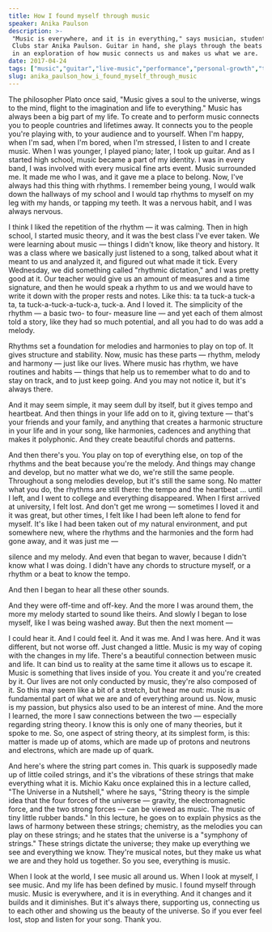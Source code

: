 ```yaml
---
title: How I found myself through music
speaker: Anika Paulson
description: >-
 "Music is everywhere, and it is in everything," says musician, student and TED-Ed
 Clubs star Anika Paulson. Guitar in hand, she plays through the beats of her life
 in an exploration of how music connects us and makes us what we are.
date: 2017-04-24
tags: ["music","guitar","live-music","performance","personal-growth","teded","entertainment"]
slug: anika_paulson_how_i_found_myself_through_music
---
```


The philosopher Plato once said, "Music gives a soul to the universe, wings to the mind,
flight to the imagination and life to everything." Music has always been a big part of my
life. To create and to perform music connects you to people countries and lifetimes away.
It connects you to the people you're playing with, to your audience and to yourself. When
I'm happy, when I'm sad, when I'm bored, when I'm stressed, I listen to and I create
music. When I was younger, I played piano; later, I took up guitar. And as I started high
school, music became a part of my identity. I was in every band, I was involved with every
musical fine arts event. Music surrounded me. It made me who I was, and it gave me a place
to belong. Now, I've always had this thing with rhythms. I remember being young, I would
walk down the hallways of my school and I would tap rhythms to myself on my leg with my
hands, or tapping my teeth. It was a nervous habit, and I was always nervous.

I think I liked the repetition of the rhythm — it was calming. Then in high school, I
started music theory, and it was the best class I've ever taken. We were learning about
music — things I didn't know, like theory and history. It was a class where we basically
just listened to a song, talked about what it meant to us and analyzed it, and figured out
what made it tick. Every Wednesday, we did something called "rhythmic dictation," and I
was pretty good at it. Our teacher would give us an amount of measures and a time
signature, and then he would speak a rhythm to us and we would have to write it down with
the proper rests and notes. Like this: ta ta tuck-a tuck-a ta, ta tuck-a-tuck-a-tuck-a,
tuck-a. And I loved it. The simplicity of the rhythm — a basic two- to four- measure line
— and yet each of them almost told a story, like they had so much potential, and all you
had to do was add a melody.

Rhythms set a foundation for melodies and harmonies to play on top of. It gives structure
and stability. Now, music has these parts — rhythm, melody and harmony — just like our
lives. Where music has rhythm, we have routines and habits — things that help us to
remember what to do and to stay on track, and to just keep going. And you may not notice
it, but it's always there.

And it may seem simple, it may seem dull by itself, but it gives tempo and heartbeat. And
then things in your life add on to it, giving texture — that's your friends and your
family, and anything that creates a harmonic structure in your life and in your song, like
harmonies, cadences and anything that makes it polyphonic. And they create beautiful
chords and patterns.

And then there's you. You play on top of everything else, on top of the rhythms and the
beat because you're the melody. And things may change and develop, but no matter what we
do, we're still the same people. Throughout a song melodies develop, but it's still the
same song. No matter what you do, the rhythms are still there: the tempo and the heartbeat
... until I left, and I went to college and everything disappeared. When I first arrived at
university, I felt lost. And don't get me wrong — sometimes I loved it and it was great,
but other times, I felt like I had been left alone to fend for myself. It's like I had
been taken out of my natural environment, and put somewhere new, where the rhythms and the
harmonies and the form had gone away, and it was just me —

silence and my melody. And even that began to waver, because I didn't know what I was
doing. I didn't have any chords to structure myself, or a rhythm or a beat to know the
tempo.

And then I began to hear all these other sounds.

And they were off-time and off-key. And the more I was around them, the more my melody
started to sound like theirs. And slowly I began to lose myself, like I was being washed
away. But then the next moment —

I could hear it. And I could feel it. And it was me. And I was here. And it was different,
but not worse off. Just changed a little. Music is my way of coping with the changes in my
life. There's a beautiful connection between music and life. It can bind us to reality at
the same time it allows us to escape it. Music is something that lives inside of you. You
create it and you're created by it. Our lives are not only conducted by music, they're
also composed of it. So this may seem like a bit of a stretch, but hear me out: music is a
fundamental part of what we are and of everything around us. Now, music is my passion, but
physics also used to be an interest of mine. And the more I learned, the more I saw
connections between the two — especially regarding string theory. I know this is only one
of many theories, but it spoke to me. So, one aspect of string theory, at its simplest
form, is this: matter is made up of atoms, which are made up of protons and neutrons and
electrons, which are made up of quark.

And here's where the string part comes in. This quark is supposedly made up of little
coiled strings, and it's the vibrations of these strings that make everything what it
is. Michio Kaku once explained this in a lecture called, "The Universe in a Nutshell,"
where he says, "String theory is the simple idea that the four forces of the universe —
gravity, the electromagnetic force, and the two strong forces — can be viewed as music.
The music of tiny little rubber bands." In this lecture, he goes on to explain physics as
the laws of harmony between these strings; chemistry, as the melodies you can play on
these strings; and he states that the universe is a "symphony of strings." These strings
dictate the universe; they make up everything we see and everything we know. They're
musical notes, but they make us what we are and they hold us together. So you see,
everything is music.

When I look at the world, I see music all around us. When I look at myself, I see music.
And my life has been defined by music. I found myself through music. Music is everywhere,
and it is in everything. And it changes and it builds and it diminishes. But it's always
there, supporting us, connecting us to each other and showing us the beauty of the
universe. So if you ever feel lost, stop and listen for your song. Thank
you.

<!--
ad_duration=3.33
comment_count=34
event="TED2017"
external_start_time=0
has_talk_citation=0
intro_duration=11.82
is_subtitle_required="False"
is_talk_featured="True"
language="en"
language_swap="False"
native_language="en"
number_of_related_talks=6
number_of_speakers=1
number_of_subtitled_videos=20
number_of_tags=7
number_of_talk_download_languages=20
number_of_talk_more_resources=0
number_of_talk_recommendations=0
number_of_talks_take_actions=1
post_ad_duration=0.83
published_timestamp="2017-08-21 14:37:50"
recording_date="2017-04-24"
speaker_description="Student, musician"
speaker_is_published=1
speaker_name="Anika Paulson"
talk_more_resources=[]
talk_name="How I found myself through music"
talks_tags=["music","guitar","live-music","performance","personal-growth","teded","entertainment"]
url_audio="https://download.ted.com/talks/AnikaPaulson_2017.mp3?apikey=acme-roadrunner"
url_photo_speaker="https://pe.tedcdn.com/images/ted/e43092d5aaaee2f4dee86deecb6bce65ad20e3cd_254x191.jpg"
url_photo_talk="https://s3.amazonaws.com/talkstar-photos/uploads/c5043378-9af0-4f4d-b35c-a27da03ee135/AnikaPaulson_2017-embed.jpg"
url_webpage="https://www.ted.com/talks/anika_paulson_how_i_found_myself_through_music"
video_type_name="TED Stage Talk"
-->